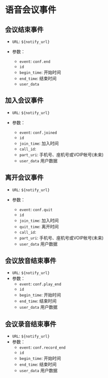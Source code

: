 # 语音会议事件

## 会议结束事件

- `URL`: `${notify_url}`
- 参数：

  - `event`: `conf.end`
  - `id`
  - `begin_time`: 开始时间
  - `end_time`: 结束时间
  - `user_data`

## 加入会议事件

- `URL`: `${notify_url}`
- 参数：

  - `event`: `conf.joined`
  - `id`
  - `join_time`: 加入时间
  - `call_id`:
  - `part_uri`: 手机号、座机号或VOIP帐号(未来)
  - `user_data` 用户数据

## 离开会议事件

- `URL`: `${notify_url}`
- 参数：

  - `event`: `conf.quit`
  - `id`
  - `join_time`: 加入时间
  - `quit_time`: 离开时间
  - `call_id`:
  - `part_uri`: 手机号、座机号或VOIP帐号(未来)
  - `user_data` 用户数据

## 会议放音结束事件
- `URL`: `${notify_url}`
- 参数：
	- `event`: `conf.play_end`
	- `id`
	- `begin_time`: 开始时间
	- `end_time`: 结束时间
	- `user_data` 用户数据

## 会议录音结束事件
- `URL`: `${notify_url}`
- 参数：
	- `event`: `conf.record_end`
	- `id`
	- `begin_time`: 开始时间
	- `end_time`: 结束时间
	- `user_data` 用户数据
